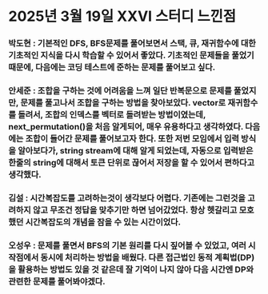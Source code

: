 # 2025년 3월 19일 XXVI 스터디 느낀점

### 박도현 : 기본적인 DFS, BFS문제를 풀어보면서 스택, 큐, 재귀함수에 대한 기초적인 지식을 다시 학습할 수 있어서 좋았다. 기초적인 문제들을 풀었기 때문에, 다음에는 코딩 테스트에 준하는 문제를 풀어보고 싶다.

### 안세준 : 조합을 구하는 것에 어려움을 느껴 일단 반복문으로 문제를 풀었지만, 문제를 풀고나서 조합을 구하는 방법을 찾아보았다. vector로 재귀함수를 돌려서, 조합의 인덱스를 벡터로 돌려받는 방법이였는데, next_permutation()을 처음 알게되어, 매우 유용하다고 생각하였다. 다음에는 조합이 들어간 문제를 풀어보고자 한다. 또한 저번 모임에서 입력 방식을 알아보다가, string stream에 대해 알게 되었는데, 자동으로 입력받은 한줄의 string에 대해서 토큰 단위로 끊어서 저장을 할 수 있어서 편하다고 생각했다.

### 김설 : 시간복잡도를 고려하는것이 생각보다 어렵다. 기존에는 그런것을 고려하지 않고 무조건 정답을 맞추기만 하면 넘어갔었다. 항상 헷갈리고 모호했던 시간복잡도의 개념을 잠을 수 있는 시간이었다.

### 오성우 : 문제를 풀면서 BFS의 기본 원리를 다시 짚어볼 수 있었고, 여러 시작점에서 동시에 처리하는 방법을 배웠다. 다른 접근법인 동적 계획법(DP)을 활용하는 방법도 있을 것 같은데 잘 기억이 나지 않아 다음 시간엔 DP와 관련한 문제를 풀어봐야겠다.
